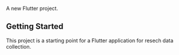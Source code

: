 
A new Flutter project.

## Getting Started

This project is a starting point for a Flutter application for resech data collection.
